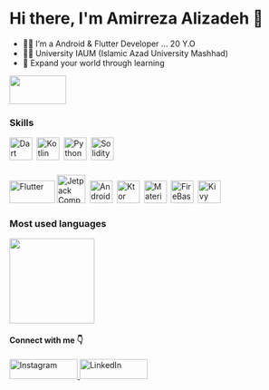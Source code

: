 # Hi there, I'm Amirreza Alizadeh 👋

- 👨‍💻 I’m a Android & Flutter Developer ... 20 Y.O
- 👨‍🎓 University IAUM (Islamic Azad University Mashhad)
- 💫 Expand your world through learning

<img src="https://media.giphy.com/media/B0ifefWijDGktTd683/giphy.gif" width="100px" height = "50px"/>

### Skills
<div>
  <img src="https://appstimes.in/wp-content/uploads/2015/05/dart_icon.png" title="Dart" alt="Dart" width="40" height="40"/>&nbsp;
  <img src="https://static-00.iconduck.com/assets.00/kotlin-icon-512x512-0o0lfw0b.png" title="Kotlin" alt="Kotlin" width="40" height="40"/>&nbsp;
  <img src="https://cdn4.iconfinder.com/data/icons/logos-and-brands/512/267_Python_logo-512.png" title="Python" alt="Python" width="40" height="40"/>&nbsp;
  <img src="https://cdn.icon-icons.com/icons2/2107/PNG/512/file_type_solidity_icon_130156.png" title="Solidity" alt="Solidity" width="40" height="40"/>&nbsp;
</div>

### 
<div>
  <img src="https://storage.googleapis.com/cms-storage-bucket/ec64036b4eacc9f3fd73.svg" title="Flutter" **alt="Flutter" width="80" height="40"/>
  <img src="https://funkymuse.dev/assets/img/compose/compose_logo.png" title="Jetpack Compose" alt="Jetpack Compose" width="50" height="50"/>&nbsp;
  <img src="https://iconape.com/wp-content/files/fu/369254/svg/android-logo-icon-png-svg.png" title="Android" alt="Android" width="40" height="40"/>&nbsp;
  <img src="https://cloud.google.com/images/products/kotlin/ktor-logo.png" title="Ktor" alt="Ktor" width="40" height="40"/>&nbsp;
  <img src="https://cdn.freebiesupply.com/logos/thumbs/2x/material-ui-logo.png" title="Material UI" alt="Material UI" width="40" height="40"/>&nbsp;
  <img src="https://cdn4.iconfinder.com/data/icons/google-i-o-2016/512/google_firebase-2-512.png" title="FireBase" alt="FireBase" width="40" height="40"/>&nbsp;
  <img src="https://cdn.icon-icons.com/icons2/2107/PNG/512/file_type_kivy_icon_130489.png" title="Kivy" **alt="Kivy" width="40" height="40"/>
</div>

### Most used languages
<div align="start" >
  <img src="https://github-readme-stats.vercel.app/api/top-langs/?username=iiamir&layout=compact&title_color=a97bff&text_color=FFFFFF&bg_color=0d1117" height="150"/>
</div>

#### Connect with me 👇

  <a href="http://instagram.com/kt.iiamir/" title="Redirect to Instagram">
    <img src="https://img.shields.io/badge/instagram-red?logo=instagram&logoColor=white" width="120" height="35" alt="Instagram" />
  </a>

  <a href="https://www.linkedin.com/in/iiamir/" title="Redirect to LinkedIn">
    <img src="https://img.shields.io/badge/linkedin-blue?logo=linkedin&logoColor=white" width="120" height="35" alt="LinkedIn" />
  </a>
